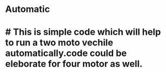 # Automatic
# # This is simple code which will help to run a two moto vechile automatically.code could be eleborate for four motor as well.

